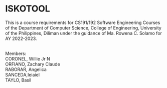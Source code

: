 
<h1> ISKOTOOL </h1>
This is a course requirements for CS191/192 Software Engineering Courses of the Department of Computer Science, College of Engineering, University of the Philippines, Diliman under the guidance of Ma. Rowena C. Solamo for AY 2022-2023.  
<br/><br/>

Members:  
CORONEL, Willie Jr N  
ORFIANO, Zachary Claude  
RABORAR, Angelica  
SANCEDA,Ieiaiel  
TAYLO, Basil 
